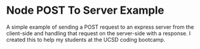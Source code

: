 # Node POST To Server Example

A simple example of sending a POST request to an express server from the client-side and handling that request on the server-side with a response. I created this to help my students at the UCSD coding bootcamp.
